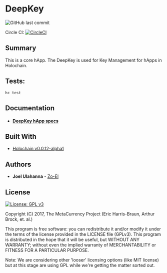 # DeepKey

![GitHub last commit](https://img.shields.io/github/last-commit/holo-host/DeepKey.svg)

Circle CI: [![CircleCI](https://circleci.com/gh/holo-host/DeepKey.svg?style=svg)](https://circleci.com/gh/holo-host/DeepKey)

## Summary
This is a core hApp. The DeepKey is used for Key Management for hApps in Holochain.

## Tests:
`hc test`

## Documentation
- #### [DeepKey hApp specs](https://hackmd.io/UbfvwQdJRKaAHI9Xa7F3VA?both)

## Built With
* [Holochain v0.0.12-alpha1](https://github.com/holochain/holochain-rust)

## Authors
* **Joel Ulahanna** - [Zo-El](https://github.com/zo-el)

## License
[![License: GPL v3](https://img.shields.io/badge/License-GPL%20v3-blue.svg)](http://www.gnu.org/licenses/gpl-3.0)

Copyright (C) 2017, The MetaCurrency Project (Eric Harris-Braun, Arthur Brock, et. al.)

This program is free software: you can redistribute it and/or modify it under the terms of the license provided in the LICENSE file (GPLv3). This program is distributed in the hope that it will be useful, but WITHOUT ANY WARRANTY; without even the implied warranty of MERCHANTABILITY or FITNESS FOR A PARTICULAR PURPOSE.

Note: We are considering other 'looser' licensing options (like MIT license) but at this stage are using GPL while we're getting the matter sorted out.
